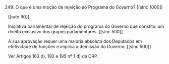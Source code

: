 249. O que é uma moção de rejeição ao Programa do Governo?
[[slnc 1000]]

[[rate 90]]

Iniciativa parlamentar de rejeição do programa do Governo que constitui um direito exclusivo dos grupos parlamentares.
[[slnc 500]]

A sua aprovação requer uma maioria absoluta dos Deputados em efetividade de funções e implica a demissão do Governo.
[[slnc 500]]

Ver Artigos 163 d), 192 e 195 nº 1 d) da CRP.
